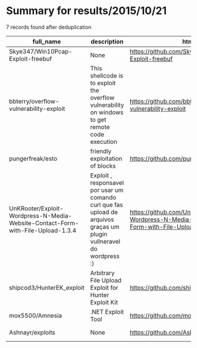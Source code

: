 
# Summary for results/2015/10/21
    
7 records found after deduplication

| full_name | description | html_url | matched_list | matched_count | pushed_at | size | stargazers_count | language | forks_count | vul_ids |
|---------------------------------------------------------------------------------|------------------------------------------------------------------------------------------------------------------------|----------------------------------------------------------------------------------------------------|---------------------------------------------------|-----------------|---------------------------|--------|--------------------|------------|---------------|-----------|
| Skye347/Win10Pcap-Exploit-freebuf | None | https://github.com/Skye347/Win10Pcap-Exploit-freebuf | ['exploit'] | 1 | 2015-10-21 10:03:23+00:00 | 124 | 0 | C++ | 0 | [] |
| bbterry/overflow-vulnerability-exploit | This shellcode is to exploit the overflow vulnerability on windows to get remote code execution | https://github.com/bbterry/overflow-vulnerability-exploit | ['exploit', 'remote code execution', 'shellcode'] | 3 | 2015-10-21 19:41:19+00:00 | 140 | 6 | Assembly | 0 | [] |
| pungerfreak/esto | friendly exploitation of blocks | https://github.com/pungerfreak/esto | ['exploit'] | 1 | 2015-10-21 20:25:20+00:00 | 120 | 0 | | 0 | [] |
| UnKRooter/Exploit-Wordpress-N-Media-Website-Contact-Form-with-File-Upload-1.3.4 | Exploit , responsavel por usar um comando curl que fas upload de arquivos graças um plugin vullneravel do wordpress :) | https://github.com/UnKRooter/Exploit-Wordpress-N-Media-Website-Contact-Form-with-File-Upload-1.3.4 | ['exploit'] | 1 | 2015-10-21 20:31:19+00:00 | 144 | 0 | Shell | 0 | [] |
| shipcod3/HunterEK_exploit | Arbitrary File Upload Exploit for Hunter Exploit Kit | https://github.com/shipcod3/HunterEK_exploit | ['exploit'] | 1 | 2015-10-21 20:52:02+00:00 | 62 | 0 | PHP | 0 | [] |
| mox5500/Amnesia | .NET Exploit Tool | https://github.com/mox5500/Amnesia | ['exploit'] | 1 | 2015-10-21 19:25:47+00:00 | 1694 | 0 | C# | 0 | [] |
| Ashnayr/exploits | None | https://github.com/Ashnayr/exploits | ['exploit'] | 1 | 2015-10-21 23:29:23+00:00 | 132 | 0 | C | 0 | [] |
